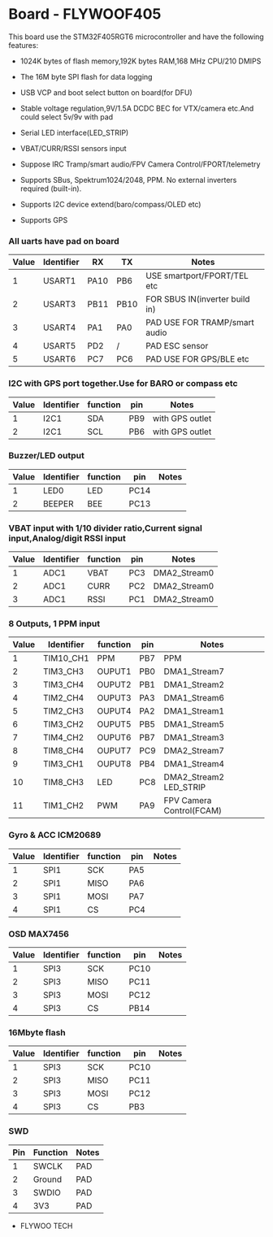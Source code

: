 # Board - FLYWOOF405

This board use the STM32F405RGT6 microcontroller and have the following features:
* 1024K bytes of flash memory,192K bytes RAM,168 MHz CPU/210 DMIPS

* The 16M byte SPI flash for data logging
* USB VCP and boot select button on board(for DFU)
* Stable voltage regulation,9V/1.5A DCDC BEC for VTX/camera etc.And could select 5v/9v with pad
* Serial LED interface(LED_STRIP)
* VBAT/CURR/RSSI sensors input
* Suppose IRC Tramp/smart audio/FPV Camera Control/FPORT/telemetry
* Supports SBus, Spektrum1024/2048, PPM. No external inverters required (built-in).
* Supports I2C device extend(baro/compass/OLED etc)
* Supports GPS 

### All uarts have pad on board 
| Value | Identifier   | RX   | TX   | Notes                                                                                       |
| ----- | ------------ | -----| -----| ------------------------------------------------------------------------------------------- |
| 1     | USART1       | PA10 |  PB6 | USE smartport/FPORT/TEL etc                                                      |
| 2     | USART3       | PB11 |  PB10| FOR SBUS IN(inverter build in)                                                          |
| 3     | USART4       | PA1  |  PA0 | PAD USE FOR TRAMP/smart audio                                                                           |
| 4     | USART5       | PD2  |   /  | PAD ESC sensor                                                            |
| 5     | USART6       | PC7  |  PC6 | PAD USE FOR GPS/BLE etc                                                                                        |


### I2C with GPS port together.Use for BARO or compass etc 
| Value | Identifier   | function |  pin   | Notes                                                                                 |
| ----- | ------------ | ---------| -------| ------------------------------------------------------------------------------------- |                                                                                      
| 1     | I2C1         |    SDA   |  PB9   | with GPS outlet
| 2     | I2C1         |    SCL   |  PB6   | with GPS outlet


### Buzzer/LED output 
| Value | Identifier   | function |  pin   | Notes                                                                                 |
| ----- | ------------ | ---------| -------| ------------------------------------------------------------------------------------- |                                                                                      
| 1     | LED0         |    LED   |  PC14  | 
| 2     | BEEPER       |    BEE   |  PC13  | 


### VBAT input with 1/10 divider ratio,Current signal input,Analog/digit RSSI input
| Value | Identifier   | function  |  pin  | Notes                                                                                 |
| ----- | ------------ | ----------| ------| ------------------------------------------------------------------------------------- |                                                                                       
| 1     | ADC1         |    VBAT   |  PC3  |  DMA2_Stream0
| 2     | ADC1         |    CURR   |  PC2  |  DMA2_Stream0
| 3     | ADC1         |    RSSI   |  PC1  |  DMA2_Stream0


### 8 Outputs, 1 PPM input 
| Value | Identifier   | function  |  pin  | Notes                                                                                 |
| ----- | ------------ | ----------| ------| ------------------------------------------------------------------------------------- |                                                                                       
| 1     | TIM10_CH1    |    PPM    |  PB7  |  PPM
| 2     | TIM3_CH3     |    OUPUT1 |  PB0  |  DMA1_Stream7
| 3     | TIM3_CH4     |    OUPUT2 |  PB1  |  DMA1_Stream2
| 4     | TIM2_CH4     |    OUPUT3 |  PA3  |  DMA1_Stream6
| 5     | TIM2_CH3     |    OUPUT4 |  PA2  |  DMA1_Stream1
| 6     | TIM3_CH2     |    OUPUT5 |  PB5  |  DMA1_Stream5
| 7     | TIM4_CH2     |    OUPUT6 |  PB7  |  DMA1_Stream3
| 8     | TIM8_CH4     |    OUPUT7 |  PC9  |  DMA2_Stream7   
| 9     | TIM3_CH1     |    OUPUT8 |  PB4  |  DMA1_Stream4   
| 10    | TIM8_CH3     |    LED    |  PC8  |  DMA2_Stream2   LED_STRIP
| 11    | TIM1_CH2     |    PWM    |  PA9  |  FPV Camera Control(FCAM)


### Gyro & ACC  ICM20689
| Value | Identifier   | function |  pin   | Notes                                                                                 |
| ----- | ------------ | ---------| -------| ------------------------------------------------------------------------------------- |                                                                                      
| 1     | SPI1         |    SCK   |  PA5   | 
| 2     | SPI1         |    MISO  |  PA6   | 
| 3     | SPI1         |    MOSI  |  PA7   | 
| 4     | SPI1         |    CS    |  PC4   | 

### OSD MAX7456
| Value | Identifier   | function |  pin   | Notes                                                                                 |
| ----- | ------------ | ---------| -------| ------------------------------------------------------------------------------------- |                                                                                      
| 1     | SPI3         |    SCK   |  PC10  | 
| 2     | SPI3         |    MISO  |  PC11  | 
| 3     | SPI3         |    MOSI  |  PC12   | 
| 4     | SPI3         |    CS    |  PB14  |

### 16Mbyte flash
| Value | Identifier   | function |  pin   | Notes                                                                                 |
| ----- | ------------ | ---------| -------| ------------------------------------------------------------------------------------- |                                                                                      
| 1     | SPI3         |    SCK   |  PC10  | 
| 2     | SPI3         |    MISO  |  PC11  | 
| 3     | SPI3         |    MOSI  |  PC12   | 
| 4     | SPI3         |    CS    |  PB3  | 

### SWD
| Pin | Function       | Notes                                        |
| --- | -------------- | -------------------------------------------- |
| 1   | SWCLK          | PAD                                          |
| 2   | Ground         | PAD                                          |
| 3   | SWDIO          | PAD                                          |
| 4   | 3V3            | PAD                                          |

* FLYWOO TECH






